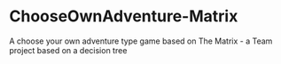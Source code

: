 # ChooseOwnAdventure-Matrix
A choose your own adventure type game based on The Matrix - a Team project based on a decision tree
